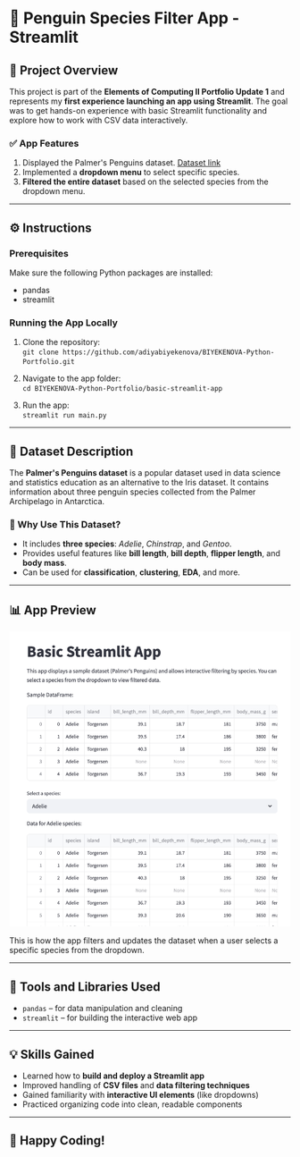 # 🐧 Penguin Species Filter App - Streamlit

## 📝 Project Overview

This project is part of the **Elements of Computing II Portfolio Update 1** and represents my **first experience launching an app using Streamlit**. The goal was to get hands-on experience with basic Streamlit functionality and explore how to work with CSV data interactively.

### ✅ App Features

1. Displayed the Palmer's Penguins dataset. [Dataset link](data/pemguins.csv)
2. Implemented a **dropdown menu** to select specific species.
3. **Filtered the entire dataset** based on the selected species from the dropdown menu.

---

## ⚙️ Instructions

### Prerequisites

Make sure the following Python packages are installed:

- pandas  
- streamlit  

### Running the App Locally

1. Clone the repository:  
   `git clone https://github.com/adiyabiyekenova/BIYEKENOVA-Python-Portfolio.git`

2. Navigate to the app folder:  
   `cd BIYEKENOVA-Python-Portfolio/basic-streamlit-app`

3. Run the app:  
   `streamlit run main.py`

---

## 📂 Dataset Description

The **Palmer's Penguins dataset** is a popular dataset used in data science and statistics education as an alternative to the Iris dataset. It contains information about three penguin species collected from the Palmer Archipelago in Antarctica.

### 🐧 Why Use This Dataset?

- It includes **three species**: *Adelie*, *Chinstrap*, and *Gentoo*.
- Provides useful features like **bill length**, **bill depth**, **flipper length**, and **body mass**.
- Can be used for **classification**, **clustering**, **EDA**, and more.

---

## 📊 App Preview

![Output](images/Screenshot1.png)

This is how the app filters and updates the dataset when a user selects a specific species from the dropdown.

---

## 🔧 Tools and Libraries Used

- `pandas` – for data manipulation and cleaning  
- `streamlit` – for building the interactive web app  

---

## 💡 Skills Gained

- Learned how to **build and deploy a Streamlit app**
- Improved handling of **CSV files** and **data filtering techniques**
- Gained familiarity with **interactive UI elements** (like dropdowns)
- Practiced organizing code into clean, readable components

---

## 🚀 Happy Coding!

